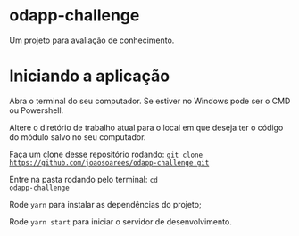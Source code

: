 # odapp-challenge
Um projeto para avaliação de conhecimento.


# Iniciando a aplicação
Abra o terminal do seu computador. Se estiver no Windows pode ser o CMD ou Powershell.

Altere o diretório de trabalho atual para o local em que deseja ter o código do módulo salvo no seu computador.

Faça um clone desse repositório rodando:
<code>git clone https://github.com/joaosoarees/odapp-challenge.git</code>

Entre na pasta rodando pelo terminal: <code>cd odapp-challenge</code>

Rode <code>yarn</code> para instalar as dependências do projeto;

Rode <code>yarn start</code> para iniciar o servidor de desenvolvimento.
